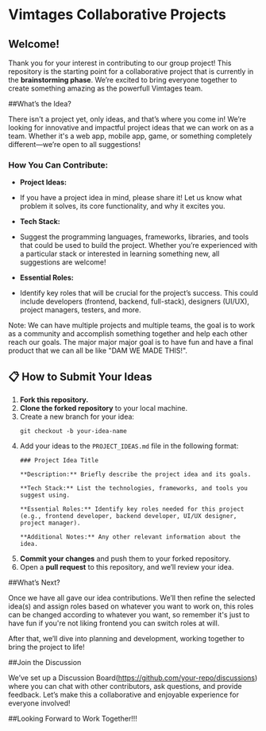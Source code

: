 # Vimtages Collaborative Projects

## Welcome!

Thank you for your interest in contributing to our group project! This repository is the starting point for a collaborative project that is currently in the **brainstorming phase**. We’re excited to bring everyone together to create something amazing as the powerfull Vimtages team.

##What’s the Idea?

There isn't a project yet, only ideas, and that’s where you come in! We’re looking for innovative and impactful project ideas that we can work on as a team. Whether it's a web app, mobile app, game, or something completely different—we’re open to all suggestions!

### How You Can Contribute:

- **Project Ideas:**
- If you have a project idea in mind, please share it! Let us know what problem it solves, its core functionality, and why it excites you.


- **Tech Stack:**
-  Suggest the programming languages, frameworks, libraries, and tools that could be used to build the project. Whether you’re experienced with a particular stack or interested in learning something new, all suggestions are welcome!

- **Essential Roles:**
- Identify key roles that will be crucial for the project’s success. This could include developers (frontend, backend, full-stack), designers (UI/UX), project managers, testers, and more.

Note: We can have multiple projects and multiple teams, the goal is to work as a community and accomplish something together and help each other reach our goals. The major major major goal is to have fun and have a final product that we can all be like "DAM WE MADE THIS!".

## 📋 How to Submit Your Ideas

1. **Fork this repository.**
2. **Clone the forked repository** to your local machine.
3. Create a new branch for your idea:
   ```
   git checkout -b your-idea-name
   ```
4. Add your ideas to the `PROJECT_IDEAS.md` file in the following format:
   ```
   ### Project Idea Title

   **Description:** Briefly describe the project idea and its goals.

   **Tech Stack:** List the technologies, frameworks, and tools you suggest using.

   **Essential Roles:** Identify key roles needed for this project (e.g., frontend developer, backend developer, UI/UX designer, project manager).

   **Additional Notes:** Any other relevant information about the idea.
   ```
5. **Commit your changes** and push them to your forked repository.
6. Open a **pull request** to this repository, and we’ll review your idea.

##What’s Next?

Once we have all gave our idea contributions. We’ll then refine the selected idea(s) and assign roles based on whatever you want to work on, this roles can be changed according to whatever you want, so remember it's just to have fun if you're not liking frontend you can switch roles at will. 

After that, we’ll dive into planning and development, working together to bring the project to life!

##Join the Discussion

We’ve set up a Discussion Board(https://github.com/your-repo/discussions) where you can chat with other contributors, ask questions, and provide feedback. Let’s make this a collaborative and enjoyable experience for everyone involved!

##Looking Forward to Work Together!!!
